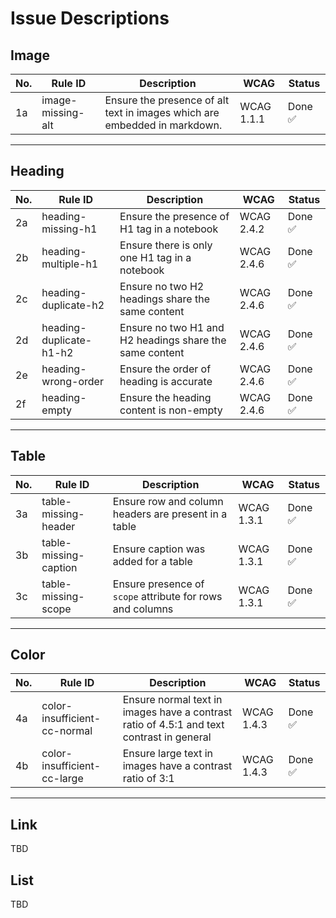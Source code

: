 # Issue Descriptions

## Image

| No. | Rule ID                  | Description                                                                 | WCAG     | Status   |
|-----|--------------------------|-----------------------------------------------------------------------------|----------|----------|
| 1a   | image-missing-alt         | Ensure the presence of alt text in images which are embedded in markdown. | WCAG 1.1.1 | Done ✅ |

---

## Heading

| No. | Rule ID                      | Description                                                                 | WCAG     | Status           |
|-----|------------------------------|-----------------------------------------------------------------------------|----------|------------------|
| 2a   | heading-missing-h1          | Ensure the presence of H1 tag in a notebook                               | WCAG 2.4.2 | Done ✅   |
| 2b   | heading-multiple-h1        | Ensure there is only one H1 tag in a notebook                             | WCAG 2.4.6 | Done ✅   |
| 2c   | heading-duplicate-h2         | Ensure no two H2 headings share the same content                              | WCAG 2.4.6 | Done ✅   |
| 2d   | heading-duplicate-h1-h2       | Ensure no two H1 and H2 headings share the same content              | WCAG 2.4.6 | Done ✅   |
| 2e   | heading-wrong-order         | Ensure the order of heading is accurate                                   | WCAG 2.4.6 | Done ✅   |
| 2f   | heading-empty               | Ensure the heading content is non-empty                                   | WCAG 2.4.6 | Done ✅   |

---

## Table

| No. | Rule ID               | Description                                                                 | WCAG     | Status   |
|-----|------------------------|-----------------------------------------------------------------------------|----------|----------|
| 3a   | table-missing-header  | Ensure row and column headers are present in a table                  | WCAG 1.3.1 | Done ✅  |
| 3b   | table-missing-caption  | Ensure caption was added for a table                                 | WCAG 1.3.1 | Done ✅  |
| 3c   | table-missing-scope    | Ensure presence of `scope` attribute for rows and columns                   | WCAG 1.3.1 | Done ✅ |

---

## Color

| No. | Rule ID              | Description                                                                 | WCAG     | Status             |
|-----|----------------------|-----------------------------------------------------------------------------|----------|--------------------|
| 4a  | color-insufficient-cc-normal     | Ensure normal text in images have a contrast ratio of 4.5:1 and text contrast in general | WCAG 1.4.3 | Done ✅   |
| 4b  | color-insufficient-cc-large      | Ensure large text in images have a contrast ratio of 3:1                  | WCAG 1.4.3 | Done ✅   |

---

## Link

TBD

## List

TBD